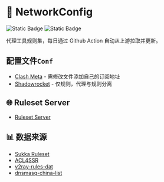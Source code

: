 # 🧩 NetworkConfig

![Static Badge](https://img.shields.io/badge/Clash%20Meta-grey)
![Static Badge](https://img.shields.io/badge/Shadowrocket-purple)

代理工具规则集，每日通过 Github Action 自动从上游拉取并更新。

## 配置文件`Conf`

  * [Clash Meta](./Conf/ClashMeta.yaml) - 需修改文件添加自己的订阅地址
  * [Shadowrocket](./Conf/Shadowrocket.conf)  - 仅规则，代理与规则分离

## 🌐 Ruleset Server
* <a href="https://ruleset.zcsouls.com/">Ruleset Server</a><br>

## 📊 数据来源

* <a href="https://ruleset.skk.moe/">Sukka Ruleset</a><br>
* <a href="https://github.com/ACL4SSR/ACL4SSR">ACL4SSR</a><br>
* <a href="https://github.com/Loyalsoldier/v2ray-rules-dat">v2ray-rules-dat</a><br>
* <a href="https://github.com/felixonmars/dnsmasq-china-list">dnsmasq-china-list</a><br>

